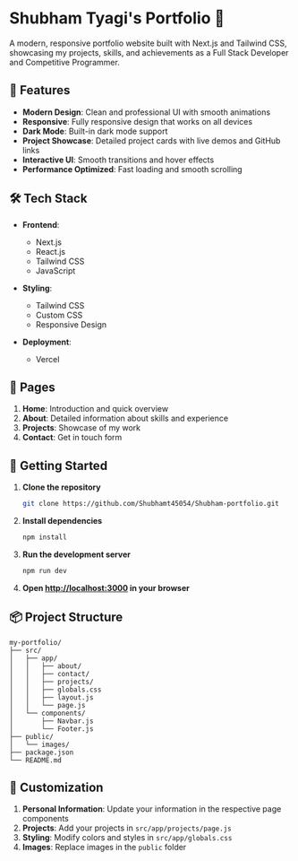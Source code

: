 # Shubham Tyagi's Portfolio 🚀

A modern, responsive portfolio website built with Next.js and Tailwind CSS, showcasing my projects, skills, and achievements as a Full Stack Developer and Competitive Programmer.

## 🌟 Features

- **Modern Design**: Clean and professional UI with smooth animations
- **Responsive**: Fully responsive design that works on all devices
- **Dark Mode**: Built-in dark mode support
- **Project Showcase**: Detailed project cards with live demos and GitHub links
- **Interactive UI**: Smooth transitions and hover effects
- **Performance Optimized**: Fast loading and smooth scrolling

## 🛠️ Tech Stack

- **Frontend**: 
  - Next.js
  - React.js
  - Tailwind CSS
  - JavaScript

- **Styling**:
  - Tailwind CSS
  - Custom CSS
  - Responsive Design

- **Deployment**:
  - Vercel

## 📱 Pages

1. **Home**: Introduction and quick overview
2. **About**: Detailed information about skills and experience
3. **Projects**: Showcase of my work
4. **Contact**: Get in touch form

## 🚀 Getting Started

1. **Clone the repository**
   ```bash
   git clone https://github.com/Shubhamt45054/Shubham-portfolio.git
   ```

2. **Install dependencies**
   ```bash
   npm install
   ```

3. **Run the development server**
   ```bash
   npm run dev
   ```

4. **Open [http://localhost:3000](http://localhost:3000) in your browser**

## 📦 Project Structure

```
my-portfolio/
├── src/
│   ├── app/
│   │   ├── about/
│   │   ├── contact/
│   │   ├── projects/
│   │   ├── globals.css
│   │   ├── layout.js
│   │   └── page.js
│   └── components/
│       ├── Navbar.js
│       └── Footer.js
├── public/
│   └── images/
├── package.json
└── README.md
```

## 🎨 Customization

1. **Personal Information**: Update your information in the respective page components
2. **Projects**: Add your projects in `src/app/projects/page.js`
3. **Styling**: Modify colors and styles in `src/app/globals.css`
4. **Images**: Replace images in the `public` folder
